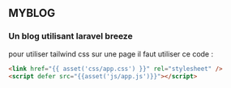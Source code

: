 ## MYBLOG

### Un blog utilisant laravel breeze

pour utiliser tailwind css sur une page il faut utiliser ce code :

```html
<link href="{{ asset('css/app.css') }}" rel="stylesheet" />
<script defer src="{{asset('js/app.js')}}"></script>
```
